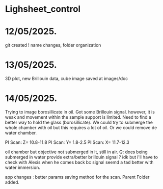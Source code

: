 # Lighsheet_control

# 12/05/2025.
git created ! name changes, folder organization

# 13/05/2025.
3D plot, new Brillouin data, cube image saved at images/doc

# 14/05/2025.

Trying to image borosillicate in oil. Got some Brillouin signal. however, it is weak and movement within the sample support is limited. Need to find a better way to hold the glass (borosillicate). We could try to submerge the whole chamber with oil but this requires a lot of oil. Or we could remove de water chamber. 

PI Scan: Z= 10.8-11.8
PI Scan: Y= 1.8-2.5
PI Scan: X= 11.7-12.3

oil chamber but objective not submerged in it, still in air. 
Q: does being submerged in water provide extra/better brillouin signal ? idk but i'll have to check with Alexis when he comes back bc signal seemd a tad better with water immersion.


app changes : better params saving method for the scan. Parent Folder added.
			